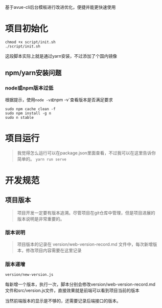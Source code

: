 基于avue-cli后台模板进行改进优化，便捷并能更快速使用
# 项目初始化
```shell
chmod +x script/init.sh
./script/init.sh
```
这段脚本实际上就是通过yarn安装，不过添加了个国内镜像
## npm/yarn安装问题
### node或npm版本过低
根据提示，使用`node -v或`npm -v`查看版本是否满足要求
```shell
sudo npm cache clean -f
sudo npm install -g n
sudo n stable
```


# 项目运行
> 我觉得怎么运行可以在package.json里面查看，不过我可以在这里告诉你简单的。
`yarn run serve`

# 开发规范

## 项目版本
> 项目开发一定要有版本追溯。尽管项目在git仓库中管理，但是项目进展的版本说明是非常重要的。

### 版本说明
> 项目版本的记录在 version/web-version-record.md 文件中，每次新增版本，修改项目内容需要在这里记录

### 版本递增
```nodejs
version/new-version.js
```
每新增一个版本，执行一次，脚本分别会修改version/web-version-record.md文件和src/version.js文件，直接效果就是前端可以看到项目当前的版本

当然前端版本的显示是不够的，还需要记录后端接口的版本。